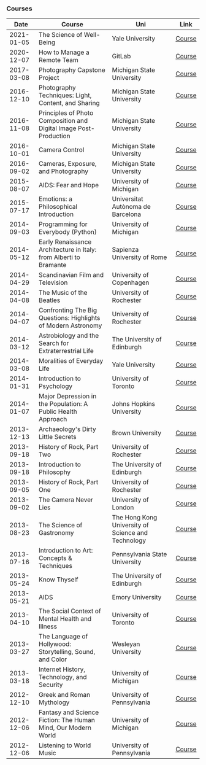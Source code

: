 ### Courses

Date | Course | Uni | Link
--- | --- | --- | ---
2021-01-05 | The Science of Well-Being | Yale University | [Course](https://www.coursera.org/account/accomplishments/verify/HWQRQER3KWSU)
2020-12-07 | How to Manage a Remote Team | GitLab | [Course](https://www.coursera.org/account/accomplishments/verify/VQ9DPWL2X4YS)
2017-03-08 | Photography Capstone Project | Michigan State University | [Course](https://www.coursera.org/account/accomplishments/verify/A2C89QB8Q885)
2016-12-10 | Photography Techniques: Light, Content, and Sharing | Michigan State University | [Course](https://www.coursera.org/account/accomplishments/verify/ZC979L55XJ2Y)
2016-11-08 | Principles of Photo Composition and Digital Image Post-Production | Michigan State University | [Course](https://www.coursera.org/account/accomplishments/verify/EKEBTKVMMQJE)
2016-10-01 | Camera Control | Michigan State University | [Course](https://www.coursera.org/account/accomplishments/verify/R7Y5TJMKJTMP)
2016-09-02 | Cameras, Exposure, and Photography | Michigan State University | [Course](https://www.coursera.org/account/accomplishments/verify/449JFGL28ATU)
2015-08-07 | AIDS: Fear and Hope | University of Michigan | [Course](https://www.coursera.org/learn/aids-fear-hope)
2015-07-17 | Emotions: a Philosophical Introduction | Universitat Autònoma de Barcelona | [Course](https://www.coursera.org/learn/emotions)
2014-09-03 | Programming for Everybody (Python) | University of Michigan | [Course]()
2014-05-12 | Early Renaissance Architecture in Italy: from Alberti to Bramante | Sapienza University of Rome | [Course]()
2014-04-29 | Scandinavian Film and Television | University of Copenhagen | [Course](https://www.coursera.org/learn/scandinavian-movies-tv)
2014-04-08 | The Music of the Beatles | University of Rochester | [Course]()
2014-04-07 | Confronting The Big Questions: Highlights of Modern Astronomy | University of Rochester | [Course](https://www.coursera.org/learn/astronomy)
2014-03-12 | Astrobiology and the Search for Extraterrestrial Life | The University of Edinburgh | [Course](https://www.coursera.org/learn/astrobiology)
2014-03-08 | Moralities of Everyday Life | Yale University | [Course](https://www.coursera.org/learn/moralities)
2014-01-31 | Introduction to Psychology | University of Toronto | [Course](https://www.coursera.org/learn/introduction-psych)
2014-01-07 | Major Depression in the Population: A Public Health Approach | Johns Hopkins University | [Course](https://www.coursera.org/learn/public-health-depression)
2013-12-13 | Archaeology's Dirty Little Secrets | Brown University | [Course]()
2013-09-18 | History of Rock, Part Two | University of Rochester | [Course](https://www.coursera.org/learn/history-of-rock-2)
2013-09-18 | Introduction to Philosophy | The University of Edinburgh | [Course](https://www.coursera.org/learn/philosophy)
2013-09-05 | History of Rock, Part One | University of Rochester | [Course](https://www.coursera.org/learn/history-of-rock)
2013-09-02 | The Camera Never Lies | University of London | [Course](https://www.coursera.org/learn/film-images)
2013-08-23 | The Science of Gastronomy | The Hong Kong University of Science and Technology | [Course](https://www.coursera.org/learn/gastronomy)
2013-07-16 | Introduction to Art: Concepts & Techniques | Pennsylvania State University | [Course]()
2013-05-24 | Know Thyself | The University of Edinburgh | [Course](https://www.coursera.org/learn/know-thyself-the-examined-life)
2013-05-21 | AIDS | Emory University |[Course]()
2013-04-10 | The Social Context of Mental Health and Illness | University of Toronto | [Course](https://www.coursera.org/learn/mental-health)
2013-03-27 | The Language of Hollywood: Storytelling, Sound, and Color | Wesleyan University | [Course]()
2013-03-18 | Internet History, Technology, and Security | University of Michigan | [Course](https://www.coursera.org/learn/internet-history)
2012-12-10 | Greek and Roman Mythology | University of Pennsylvania | [Course](https://www.coursera.org/learn/mythology)
2012-12-06 | Fantasy and Science Fiction: The Human Mind, Our Modern World | University of Michigan | [Course]()
2012-12-06 | Listening to World Music | University of Pennsylvania | [Course]()
